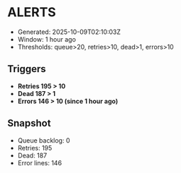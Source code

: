 # ALERTS

- Generated: 2025-10-09T02:10:03Z
- Window: 1 hour ago
- Thresholds: queue>20, retries>10, dead>1, errors>10

## Triggers
- **Retries 195 > 10**
- **Dead 187 > 1**
- **Errors 146 > 10 (since 1 hour ago)**

## Snapshot
- Queue backlog: 0
- Retries: 195
- Dead: 187
- Error lines: 146
